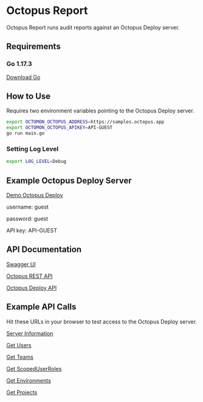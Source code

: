 # Octopus Report

 Octopus Report runs audit reports against an Octopus Deploy server.

## Requirements

### Go 1.17.3

[Download Go](https://golang.org/dl/)

## How to Use

Requires two environment variables pointing to the Octopus Deploy server.

```bash
export OCTOMON_OCTOPUS_ADDRESS=https://samples.octopus.app
export OCTOMON_OCTOPUS_APIKEY=API-GUEST
go run main.go
```

### Setting Log Level

```bash
export LOG_LEVEL=Debug
```

## Example Octopus Deploy Server

[Demo Octopus Deploy](https://samples.octopus.app)

username: guest

password: guest

API key: API-GUEST

## API Documentation

[Swagger UI](https://samples.octopus.app/swaggerui/index.html)

[Octopus REST API](https://octopus.com/docs/api-and-integration/api)

[Octopus Deploy API](https://github.com/OctopusDeploy/OctopusDeploy-Api/wiki)

## Example API Calls

Hit these URLs in your browser to test access to the Octopus Deploy server.

[Server Information](https://samples.octopus.app/api?apikey=API-GUEST)

[Get Users](https://samples.octopus.app/api/users?apikey=API-GUEST)

[Get Teams](https://samples.octopus.app/api/teams?apikey=API-GUEST)

[Get ScopedUserRoles](https://samples.octopus.app/api/teams/teams-everyone/scopeduserroles?apikey=API-GUEST)

[Get Environments](https://samples.octopus.app/api/environments?apikey=API-GUEST)

[Get Projects](https://samples.octopus.app/api/projects?apikey=API-GUEST)
